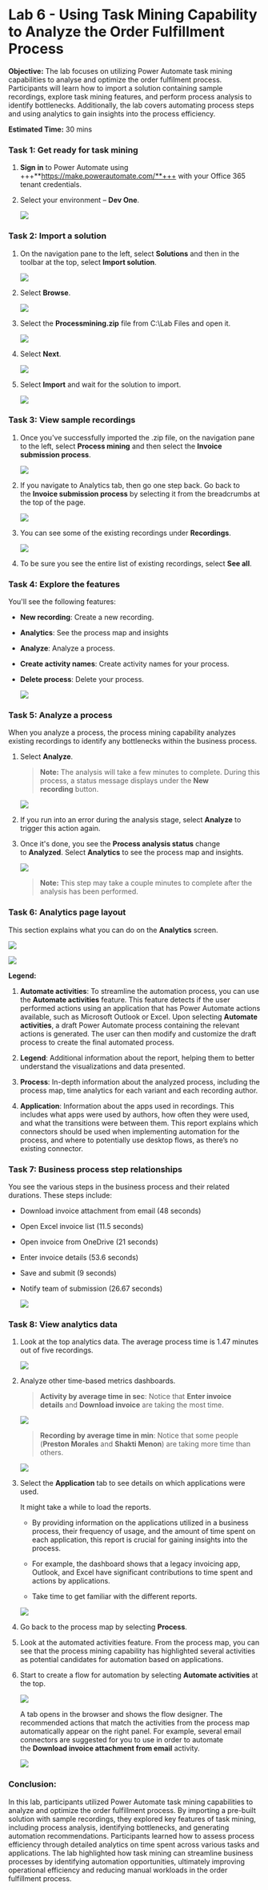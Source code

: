 # Lab 6 - Using Task Mining Capability to Analyze the Order Fulfillment Process


**Objective:** The lab focuses on utilizing Power Automate task mining
capabilities to analyse and optimize the order fulfilment process.
Participants will learn how to import a solution containing sample
recordings, explore task mining features, and perform process analysis
to identify bottlenecks. Additionally, the lab covers automating process
steps and using analytics to gain insights into the process efficiency.

**Estimated Time:** 30 mins

### Task 1: Get ready for task mining

1.  **Sign in** to Power Automate using
    +++**https://make.powerautomate.com/**+++ with your Office 365 tenant
    credentials.

2.  Select your environment – **Dev One**.

    ![](./media/image1.png)

### Task 2: Import a solution

1.  On the navigation pane to the left, select **Solutions** and then in
    the toolbar at the top, select **Import solution**.

    ![](./media/image2.png)


2.  Select **Browse**.

    ![](./media/image3.png)

3.  Select the **Processmining.zip** file from C:\Lab Files and open it.

    ![](./media/image4.png)

4.  Select **Next**.

    ![](./media/image5.png)


5.  Select **Import** and wait for the solution to import.

    ![](./media/image6.png)


### Task 3: View sample recordings

1.  Once you've successfully imported the .zip file, on the navigation
    pane to the left, select **Process mining** and then select
    the **Invoice submission process**.

    ![](./media/image7.png)

2.  If you navigate to Analytics tab, then go one step back. Go back to
    the **Invoice submission process** by selecting it from the
    breadcrumbs at the top of the page.

    ![](./media/image8.png)

3.  You can see some of the existing recordings under **Recordings**.

    ![](./media/image9.png)

4.  To be sure you see the entire list of existing recordings,
    select **See all**.

### Task 4: Explore the features

You'll see the following features:

- **New recording**: Create a new recording.
- **Analytics**: See the process map and insights
- **Analyze**: Analyze a process.
- **Create activity names**: Create activity names for your process.
- **Delete process**: Delete your process.

    ![](./media/image10.png)


### Task 5: Analyze a process

When you analyze a process, the process mining capability analyzes
existing recordings to identify any bottlenecks within the business
process.

1.  Select **Analyze**.

    > **Note:** The analysis will take a few minutes to complete. During this
process, a status message displays under the **New recording** button.

    ![](./media/image11.png)

2.  If you run into an error during the analysis stage,
    select **Analyze** to trigger this action again.

3.  Once it's done, you see the **Process analysis status** change
    to **Analyzed**. Select **Analytics** to see the process map and
    insights.

    ![](./media/image12.png)

    > **Note:** This step may take a couple minutes to complete after the    
analysis has been performed.

### Task 6: Analytics page layout

This section explains what you can do on the **Analytics** screen.

![](./media/image13.png)

![](./media/image14.png)


**Legend:**

1.  **Automate activities**: To streamline the automation process, you
    can use the **Automate activities** feature. This feature detects if
    the user performed actions using an application that has Power
    Automate actions available, such as Microsoft Outlook or Excel. Upon
    selecting **Automate activities**, a draft Power Automate process
    containing the relevant actions is generated. The user can then
    modify and customize the draft process to create the final automated
    process.

2.  **Legend**: Additional information about the report, helping them to
    better understand the visualizations and data presented.

3.  **Process**: In-depth information about the analyzed process,
    including the process map, time analytics for each variant and each
    recording author.

4.  **Application**: Information about the apps used in recordings. This
    includes what apps were used by authors, how often they were used,
    and what the transitions were between them. This report explains
    which connectors should be used when implementing automation for the
    process, and where to potentially use desktop flows, as there’s no
    existing connector.

### Task 7: Business process step relationships

You see the various steps in the business process and their related
durations. These steps include:

- Download invoice attachment from email (48 seconds)
- Open Excel invoice list (11.5 seconds)
- Open invoice from OneDrive (21 seconds)
- Enter invoice details (53.6 seconds)
- Save and submit (9 seconds)
- Notify team of submission (26.67 seconds)

    ![](./media/image15.png)

### Task 8: View analytics data

1.  Look at the top analytics data. The average process time is 1.47
    minutes out of five recordings.

    ![](./media/image16.png)


2.  Analyze other time-based metrics dashboards.

    > **Activity by average time in sec**: Notice that **Enter invoice
details** and **Download invoice** are taking the most time.

    ![](./media/image17.png)


    > **Recording by average time in min**: Notice that some people
(**Preston Morales** and **Shakti Menon**) are taking more time than
others.

    ![](./media/image18.png)


3.  Select the **Application** tab to see details on which applications
    were used.

    It might take a while to load the reports.

    - By providing information on the applications utilized in a business
      process, their frequency of usage, and the amount of time spent on
      each application, this report is crucial for gaining insights into the
      process.
    
    - For example, the dashboard shows that a legacy invoicing app, Outlook,
      and Excel have significant contributions to time spent and actions by
      applications.
    
    - Take time to get familiar with the different reports.

    ![](./media/image19.png)


4.  Go back to the process map by selecting **Process**.

5.  Look at the automated activities feature. From the process map, you
    can see that the process mining capability has highlighted several
    activities as potential candidates for automation based on
    applications.

6.  Start to create a flow for automation by selecting **Automate
    activities** at the top.

    ![](./media/image20.png)

    A tab opens in the browser and shows the flow designer. The
recommended actions that match the activities from the process map
automatically appear on the right panel. For example, several email
connectors are suggested for you to use in order to automate
the **Download invoice attachment from email** activity.

    ![](./media/image21.png)


### Conclusion:

In this lab, participants utilized Power Automate task
mining capabilities to analyze and optimize the order fulfillment
process. By importing a pre-built solution with sample recordings, they
explored key features of task mining, including process analysis,
identifying bottlenecks, and generating automation recommendations.
Participants learned how to assess process efficiency through detailed
analytics on time spent across various tasks and applications. The lab
highlighted how task mining can streamline business processes by
identifying automation opportunities, ultimately improving operational
efficiency and reducing manual workloads in the order fulfillment
process.
